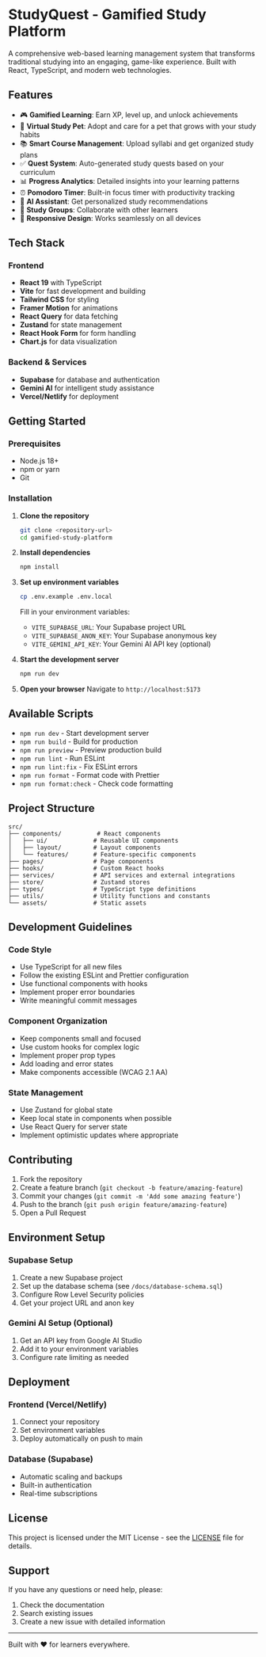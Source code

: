 # StudyQuest - Gamified Study Platform

A comprehensive web-based learning management system that transforms traditional studying into an engaging, game-like experience. Built with React, TypeScript, and modern web technologies.

## Features

- 🎮 **Gamified Learning**: Earn XP, level up, and unlock achievements
- 🐾 **Virtual Study Pet**: Adopt and care for a pet that grows with your study habits
- 📚 **Smart Course Management**: Upload syllabi and get organized study plans
- ✅ **Quest System**: Auto-generated study quests based on your curriculum
- 📊 **Progress Analytics**: Detailed insights into your learning patterns
- ⏰ **Pomodoro Timer**: Built-in focus timer with productivity tracking
- 🤖 **AI Assistant**: Get personalized study recommendations
- 👥 **Study Groups**: Collaborate with other learners
- 📱 **Responsive Design**: Works seamlessly on all devices

## Tech Stack

### Frontend
- **React 19** with TypeScript
- **Vite** for fast development and building
- **Tailwind CSS** for styling
- **Framer Motion** for animations
- **React Query** for data fetching
- **Zustand** for state management
- **React Hook Form** for form handling
- **Chart.js** for data visualization

### Backend & Services
- **Supabase** for database and authentication
- **Gemini AI** for intelligent study assistance
- **Vercel/Netlify** for deployment

## Getting Started

### Prerequisites

- Node.js 18+ 
- npm or yarn
- Git

### Installation

1. **Clone the repository**
   ```bash
   git clone <repository-url>
   cd gamified-study-platform
   ```

2. **Install dependencies**
   ```bash
   npm install
   ```

3. **Set up environment variables**
   ```bash
   cp .env.example .env.local
   ```
   
   Fill in your environment variables:
   - `VITE_SUPABASE_URL`: Your Supabase project URL
   - `VITE_SUPABASE_ANON_KEY`: Your Supabase anonymous key
   - `VITE_GEMINI_API_KEY`: Your Gemini AI API key (optional)

4. **Start the development server**
   ```bash
   npm run dev
   ```

5. **Open your browser**
   Navigate to `http://localhost:5173`

## Available Scripts

- `npm run dev` - Start development server
- `npm run build` - Build for production
- `npm run preview` - Preview production build
- `npm run lint` - Run ESLint
- `npm run lint:fix` - Fix ESLint errors
- `npm run format` - Format code with Prettier
- `npm run format:check` - Check code formatting

## Project Structure

```
src/
├── components/          # React components
│   ├── ui/             # Reusable UI components
│   ├── layout/         # Layout components
│   └── features/       # Feature-specific components
├── pages/              # Page components
├── hooks/              # Custom React hooks
├── services/           # API services and external integrations
├── store/              # Zustand stores
├── types/              # TypeScript type definitions
├── utils/              # Utility functions and constants
└── assets/             # Static assets
```

## Development Guidelines

### Code Style
- Use TypeScript for all new files
- Follow the existing ESLint and Prettier configuration
- Use functional components with hooks
- Implement proper error boundaries
- Write meaningful commit messages

### Component Organization
- Keep components small and focused
- Use custom hooks for complex logic
- Implement proper prop types
- Add loading and error states
- Make components accessible (WCAG 2.1 AA)

### State Management
- Use Zustand for global state
- Keep local state in components when possible
- Use React Query for server state
- Implement optimistic updates where appropriate

## Contributing

1. Fork the repository
2. Create a feature branch (`git checkout -b feature/amazing-feature`)
3. Commit your changes (`git commit -m 'Add some amazing feature'`)
4. Push to the branch (`git push origin feature/amazing-feature`)
5. Open a Pull Request

## Environment Setup

### Supabase Setup
1. Create a new Supabase project
2. Set up the database schema (see `/docs/database-schema.sql`)
3. Configure Row Level Security policies
4. Get your project URL and anon key

### Gemini AI Setup (Optional)
1. Get an API key from Google AI Studio
2. Add it to your environment variables
3. Configure rate limiting as needed

## Deployment

### Frontend (Vercel/Netlify)
1. Connect your repository
2. Set environment variables
3. Deploy automatically on push to main

### Database (Supabase)
- Automatic scaling and backups
- Built-in authentication
- Real-time subscriptions

## License

This project is licensed under the MIT License - see the [LICENSE](LICENSE) file for details.

## Support

If you have any questions or need help, please:
1. Check the documentation
2. Search existing issues
3. Create a new issue with detailed information

---

Built with ❤️ for learners everywhere.